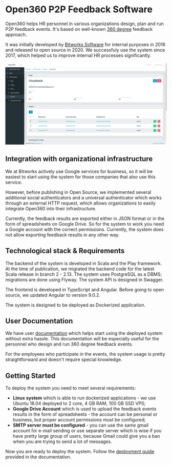 # Open360 P2P Feedback Software

Open360 helps HR personnel in various organizations design, plan and run P2P feedback events. It's based on well-known [360 degree](https://en.wikipedia.org/wiki/360-degree_feedback) feedback approach. 

It was initially developed by [Bitworks Software](https://bitworks.software/) for internal purposes in 2016 and released to open source in 2020. We successfuly use the system since 2017, which helped us to improve internal HR processes significantly.

![](/open360.png)

## Integration with organizational infrastructure

We at Bitworks actively use Google services for business, so it will be easiest to start using the system for those companies that also use this service.

However, before publishing in Open Source, we implemented several additional social authenticators and a universal authenticator which works through an external HTTP request, which allows organizations to easily integrate Open360 into their infrastructure.

Currently, the feedback results are exported either in JSON format or in the form of spreadsheets on Google Drive. So for the system to work you need a Google account with the correct permissions. Currently, the system does not allow exporting feedback results in any other way.

## Technological stack & Requirements

The backend of the system is developed in Scala and the Play framework. At the time of publication, we migrated the backend code for the latest Scala release in branch 2 - 2.13. The system uses PostgreSQL as a DBMS; migrations are done using Flyway. The system API is designed in Swagger.

The frontend is developed in TypeScript and Angular. Before going to open source, we updated Angular to version 9.0.2.

The system is designed to be deployed as Dockerized application.

## User Documentation

We have user [documentation](https://github.com/o360/user-documentation) which helps start using the deployed system without extra hassle. This documentation will be especially useful for the personnel who design and run 360 degree feedback events. 

For the employees who participate in the events, the system usage is pretty straightforward and doesn't require special knowledge.

## Getting Started

To deploy the system you need to meet several requirements:

* **Linux system** which is able to run dockerized applications - we use Ubuntu 18.04 deployed to 2 core, 4 GB RAM, 100 GB SSD VPS;
* **Google Drive Account** which is used to upload the feedback events results in the form of spreadsheets - the account can be personal or business, but proper account permissions must be configured;
* **SMTP server must be configured** - you can use the same gmail account for e-mail sending or use separate server which is wise if you have pretty large group of users, because Gmail could give you a ban when you are trying to send a lot of messages.

Now you are ready to deploy the system. Follow the [deployment guide](/deployment-guide.md) provided in the documentation.





